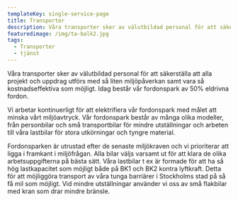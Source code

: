 ```yaml
---
templateKey: single-service-page
title: Transporter
description: Våra transporter sker av välutbildad personal för att säkerställa att alla projekt och uppdrag utförs med så liten miljöpåverkan samt vara så kostnadseffektiva som möjligt.
featuredimage: /img/ta-balk2.jpg
tags:
  - Transporter
  - tjänst
---
```

Våra transporter sker av välutbildad personal för att säkerställa att alla projekt och uppdrag utförs med så liten miljöpåverkan samt vara så kostnadseffektiva som möjligt. Idag består vår fordonspark av 50% eldrivna fordon.

Vi arbetar kontinuerligt för att elektrifiera vår fordonspark med målet att minska vårt miljöavtryck. Vår fordonspark består av många olika modeller, från personbilar och små transportbilar för mindre utställningar och arbeten till våra lastbilar för stora utkörningar och tyngre material.

Fordonsparken är utrustad efter de senaste miljökraven och vi prioriterar att ligga i framkant i miljöfrågan.
Alla bilar väljs varsamt ut för att klara de olika arbetsuppgifterna på bästa sätt. Våra lastbilar t ex är formade för att ha så hög lastkapacitet som möjligt både på BK1 och BK2 kontra lyftkraft. Detta för att möjliggöra transport av våra tunga barriärer i Stockholms stad på så få mil som möjligt. Vid mindre utställningar använder vi oss av små flakbilar med kran som drar mindre bränsle.
